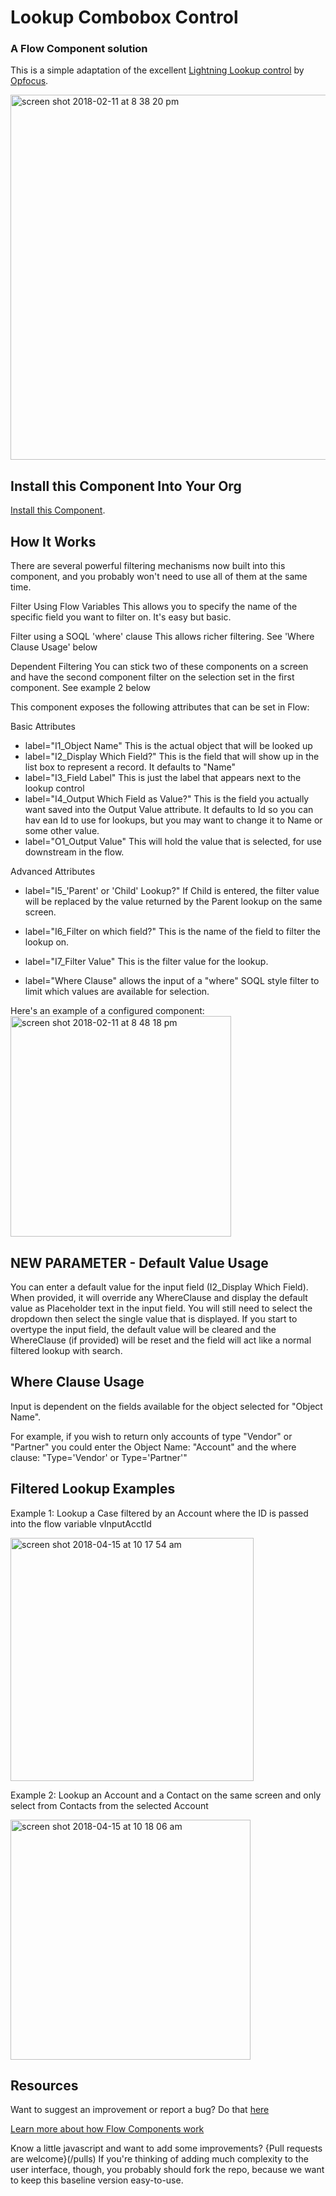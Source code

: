 # Lookup Combobox Control #

### A Flow Component solution  ###

This is a simple adaptation of the excellent [Lightning Lookup control](https://opfocus.com/lightning-lookup-input-field-2/) by [Opfocus](https://opfocus.com/).   

<img width="584" alt="screen shot 2018-02-11 at 8 38 20 pm" src="https://user-images.githubusercontent.com/3140883/36083801-c54a23ea-0f6b-11e8-8adf-10d2f35f131b.png">

## Install this Component Into Your Org ##

[Install this Component](https://sites.google.com/view/flowunofficial/flow-screen-components/lookup).



## How It Works ##

There are several powerful filtering mechanisms now built into this component, and you probably won't need to use all of them at the same time.

Filter Using Flow Variables
This allows you to specify the name of the specific field you want to filter on. It's easy but basic.

Filter using a SOQL 'where' clause
This allows richer filtering. See 'Where Clause Usage' below

Dependent Filtering
You can stick two of these components on a screen and have the second component filter on the selection set in the first component. See example 2 
below


This component exposes the following attributes that can be set in Flow:

Basic Attributes
- label="I1_Object Name" This is the actual object that will be looked up
- label="I2_Display Which Field?" This is the field that will show up in the list box to represent a record. It defaults to "Name"
- label="I3_Field Label"  This is just the label that appears next to the lookup control
- label="I4_Output Which Field as Value?" This is the field you actually want saved into the Output Value attribute. It defaults to Id so you can hav ean Id to use for lookups, but you may want to change it to Name or some other value.
- label="O1_Output Value" This will hold the value that is selected, for use downstream in the flow.

Advanced Attributes

- label="I5_'Parent' or 'Child' Lookup?" If Child is entered, the filter value will be replaced by the value returned by the Parent lookup on the same screen. 

- label="I6_Filter on which field?" This is the name of the field to filter the lookup on.

- label="I7_Filter Value" This is the filter value for the lookup.

- label="Where Clause" allows the input of a "where" SOQL style filter to limit which values are available for selection.

Here's an example of a configured component:
<img width="353" alt="screen shot 2018-02-11 at 8 48 18 pm" src="https://user-images.githubusercontent.com/3140883/36083917-ed8c32ca-0f6c-11e8-956d-82c674a92495.png">

## NEW PARAMETER - Default Value Usage ##

You can enter a default value for the input field (I2_Display Which Field).  When provided, it will override any WhereClause and display the default value as Placeholder text in the input field.  You will still need to select the dropdown then select the single value that is displayed. If you start to overtype the input field, the default value will be cleared and the WhereClause (if provided) will be reset and the field will act like a normal filtered lookup with search.

## Where Clause Usage ##
Input is dependent on the fields available for the object selected for "Object Name".

For example, if you wish to return only accounts of type "Vendor" or "Partner" you could enter the Object Name: "Account" and the where clause: "Type='Vendor' or Type='Partner'"


## Filtered Lookup Examples ##

Example 1: Lookup a Case filtered by an Account where the ID is passed into the flow variable vInputAcctId

<img width="389" alt="screen shot 2018-04-15 at 10 17 54 am" src="https://user-images.githubusercontent.com/3140883/38781178-5b03fd42-4096-11e8-83c0-209ff8714cc5.png">

Example 2: Lookup an Account and a Contact on the same screen and only select from Contacts from the selected Account

<img width="384" alt="screen shot 2018-04-15 at 10 18 06 am" src="https://user-images.githubusercontent.com/3140883/38781180-5c2e98b2-4096-11e8-9275-99cefdfc53c6.png">    

## Resources ##

Want to suggest an improvement or report a bug? Do that [here](/issues)

[Learn more about how Flow Components work](/README.md)

Know a little javascript and want to add some improvements? {Pull requests are welcome}(/pulls) If you're thinking of adding much complexity to the user interface, though, you probably should fork the repo, because we want to keep this baseline version easy-to-use.







